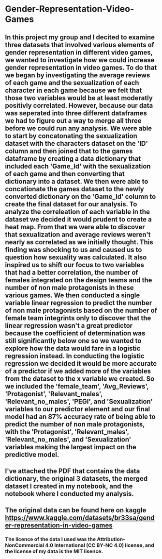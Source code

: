 # Gender-Representation-Video-Games

## In this project my group and I decited to examine three datasets that involved various elements of gender representation in different video games, we wanted to investigate how we could increase gender representation in video games. To do that we began by investigating the average reviews of each game and the sexualization of each character in each game because we felt that those two variables would be at least moderatly positivly correlated. However, because our data was seperated into three different dataframes we had to figure out a way to merge all three before we could run any analysis. We were able to start by concatonating the sexualization dataset with the characters dataset on the 'ID' column and then joined that to the games dataframe by creating a data dictionary that included each 'Game_Id' with the sexualization of each game and then converting that dictionary into a dataset. We then were able to concationate the games dataset to the newly converted dictionary on the 'Game_Id' column to create the final dataset for our analysis. To analyze the correleation of each variable in the dataset we decided it would prudent to create a heat map. From that we were able to discover that sexualization and average reviews weren't nearly as correlated as we initially thought. This finding was shocking to us and caused us to question how sexuality was calculated. It also inspired us to shift our focus to two variables that had a better correlation, the number of females integrated on the design teams and the number of non male protagonists in these various games. We then conducted a single variable linear regression to predict the number of non male protagonists based on the number of female team integrints only to discover that the linear regression wasn't a great predictor because the coefficient of determination was still significantly below one so we wanted to explore how the data would fare in a logistic regression instead. In conducting the logistic regression we decided it would be more accurate of a predictor if we added more of the variables from the dataset to the x variable we created. So we included the 'female_team', 'Avg_Reviews', 'Protagonist', 'Relevant_males', 'Relevant_no_males', 'PEGI', and 'Sexualization' variables to our predictor element and our final model had an 87% accuracy rate of being able to predict the number of non male protagonists, with the 'Protagonist', 'Relevant_males', 'Relevant_no_males', and 'Sexualization' variables making the largest impact on the predictive model.




## I've attached the PDF that contains the data dictionary, the original 3 datasets, the merged dataset I created in my notebook, and the notebook where I conducted my analysis.

## The original data can be found here on kaggle https://www.kaggle.com/datasets/br33sa/gender-representation-in-video-games 
### The licence of the data I used was the Attribution-NonCommercial 4.0 International (CC BY-NC 4.0) license, and the license of my data is the MIT lisence.
